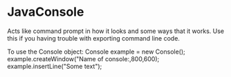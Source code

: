 # JavaConsole
Acts like command prompt in how it looks and some ways that it works.
Use this if you having trouble with exporting command line code.

To use the Console object:
Console example = new Console();
example.createWindow("Name of console:,800,600);
example.insertLine("Some text");
